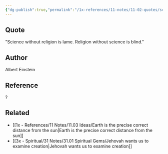 ```yaml
---
{"dg-publish":true,"permalink":"/1x-references/11-notes/11-02-quotes/science-without-religion-is-lame-religion-without-science-is-blind-albert-einstein/","title":"Science without religion is lame. Religion without science is blind - Albert Einstein"}
---
```



## Quote
"Science without religion is lame. Religion without science is blind."
## Author
Albert Einstein

## Reference
?

## Related
- [[1x - References/11 Notes/11.03 Ideas/Earth is the precise correct distance from the sun\|Earth is the precise correct distance from the sun]]
- [[3x - Spiritual/31 Notes/31.01 Spiritual Gems/Jehovah wants us to examine creation\|Jehovah wants us to examine creation]]